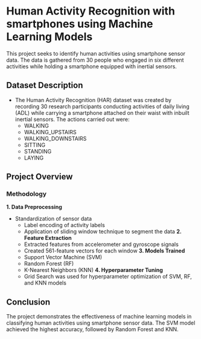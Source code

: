 # Human Activity Recognition with smartphones using Machine Learning Models
This project seeks to identify human activities using smartphone sensor data. The data is gathered from 30 people who engaged in six different activities
while holding a smartphone equipped with inertial sensors.

## Dataset Description
- The Human Activity Recognition (HAR) dataset was created by recording 30 research participants conducting activities of daily living (ADL) while carrying
  a smartphone attached on their waist with inbuilt inertial sensors. The actions carried out were:
  - WALKING
  - WALKING_UPSTAIRS
  - WALKING_DOWNSTAIRS
  - SITTING
  - STANDING
  - LAYING

## Project Overview

### Methodology
**1. Data Preprocessing**
- Standardization of sensor data
  - Label encoding of activity labels
  - Application of sliding window technique to segment the data
**2. Feature Extraction**
  - Extracted features from accelerometer and gyroscope signals
  - Created 561-feature vectors for each window
**3. Models Trained**
  - Support Vector Machine (SVM)
  - Random Forest (RF)
  - K-Nearest Neighbors (KNN)
**4. Hyperparameter Tuning**
  - Grid Search was used for hyperparameter optimization of SVM, RF, and KNN models

## Conclusion
The project demonstrates the effectiveness of machine learning models in classifying human activities using smartphone sensor data. 
The SVM model achieved the highest accuracy, followed by Random Forest and KNN.

